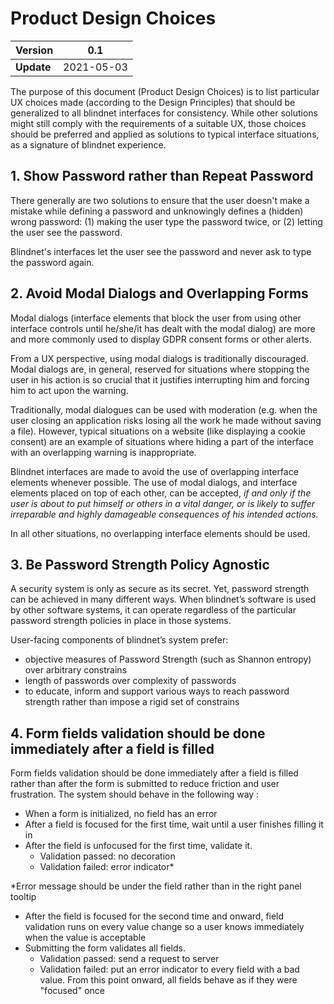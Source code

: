 # Product Design Choices

| Version    | 0.1        |
| ---------- | ---------- |
| **Update** | 2021-05-03 |

The purpose of this document (Product Design Choices) is to list particular UX choices made (according to the Design Principles) that should be generalized to all blindnet interfaces for consistency. While other solutions might still comply with the requirements of a suitable UX, those choices should be preferred and applied as solutions to typical interface situations, as a signature of blindnet experience.

## 1. Show Password rather than Repeat Password

There generally are two solutions to ensure that the user doesn't make a mistake while defining a password and unknowingly defines a (hidden) wrong password: (1) making the user type the password twice, or (2)  letting the user see the password.

Blindnet's interfaces let the user see the password and never ask to type the password again.

## 2. Avoid Modal Dialogs and Overlapping Forms

Modal dialogs (interface elements that block the user from using other interface controls until he/she/it has dealt with the modal dialog) are more and more commonly used to display GDPR consent forms or other alerts.

From a UX perspective, using modal dialogs is traditionally discouraged.
Modal dialogs are, in general, reserved for situations where stopping the user in his action is so crucial that it justifies interrupting him and forcing him to act upon the warning.

Traditionally, modal dialogues can be used with moderation (e.g. when the user closing an application risks losing all the work he made without saving a file). However, typical situations on a website (like displaying a cookie consent) are an example of situations where hiding a part of the interface with an overlapping warning is inappropriate.

Blindnet interfaces are made to avoid the use of overlapping interface elements whenever possible. The use of modal dialogs, and interface elements placed on top of each other, can be accepted, _if and only if the user is about to put himself or others in a vital danger, or is likely to suffer irreparable and highly damageable consequences of his intended actions._

In all other situations, no overlapping interface elements should be used.

## 3. Be Password Strength Policy Agnostic

A security system is only as secure as its secret. Yet, password strength can be achieved in many different ways. When blindnet’s software is used by other software systems, it can operate regardless of the particular password strength policies in place in those systems.

User-facing components of blindnet’s system prefer:
-	objective measures of Password Strength (such as Shannon entropy) over arbitrary constrains
-	length of passwords over complexity of passwords
-	to educate, inform and support various ways to reach password strength rather than impose a rigid set of constrains

## 4. Form fields validation should be done immediately after a field is filled

Form fields validation should be done immediately after a field is filled rather than after the form is submitted to reduce friction and user frustration.
The system should behave in the following way : 
- When a form is initialized, no field has an error
- After a field is focused for the first time, wait until a user finishes filling it in
- After the field is unfocused for the first time, validate it.
   - Validation passed: no decoration
   - Validation failed: error indicator*

*Error message should be under the field rather than in the right panel tooltip

- After the field is focused for the second time and onward, field validation runs on every value change so a user knows immediately when the value is acceptable
- Submitting the form validates all fields.
  - Validation passed: send a request to server
  - Validation failed: put an error indicator to every field with a bad value. From this point onward, all fields behave as if they were "focused" once

